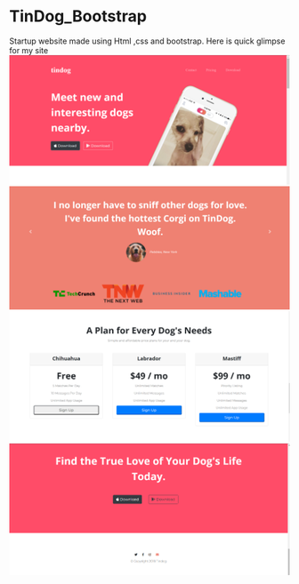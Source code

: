# TinDog_Bootstrap
Startup website made using Html ,css and bootstrap. 
Here is quick glimpse for my site
![](https://raw.githubusercontent.com/vjainlion/images/master/Screenshot%20(73).png)
![](https://raw.githubusercontent.com/vjainlion/images/master/Screenshot%20(74).png)
![](https://raw.githubusercontent.com/vjainlion/images/master/Screenshot%20(75).png)
![](https://raw.githubusercontent.com/vjainlion/images/master/Screenshot%20(76).png)

